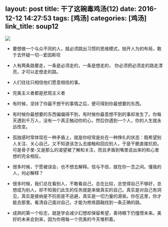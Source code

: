layout: post
title: 干了这碗毒鸡汤(12)
date: 2016-12-12 14:27:53
tags: [鸡汤]
categories: [鸡汤]
link_title: soup12
---
![](http://onxkn9cbz.bkt.clouddn.com/photo02.jpg)

- 要想做一个与众不同的人，就必须跳出习惯的思维模式，抛开人为的布局，敢于去怀疑一切--爱因斯坦
 
- 人有两条路要走，一条是必须走的，一条是想走的，
你必须把必须走的路走漂亮，才可以走想走的路。


- 人们往往只相信他们愿意相信的事。

<!--more-->

- 完美主义者都是悲观主义者


- 有时候，坚持了你最不想干的事情之后，便可得到你最想要的东西。

- 有时候你最想要的东西偏偏得不到，有时候你最意想不到的事却发生了。你每天遇到千万人，没有一个真正触动你的心，然后你遇到一个人，你的人生就永远改变。

- 孤独感时常体现在一种矛盾上，就是你经常是处在一种挣扎的状态：既希望别人关注、关心自己，又不知道该怎么去接触和回应别人，于是干脆直接抗拒。可是骨子里-又是那么的渴望被了解和关注，而且矛盾到嘴里说出来的和心里想的完全相反。

- 很多时候，宁愿被误会，也不想去解释。信与不信，就在你一念之间。懂我的人，何必解释？

- 很多时候，我们总在看别人，不敢看自己，总在比较，总觉得自己不够好，总想成为别人，却不知我们此生的任务就是来做真实的自己。真实是对自己有洞见，真实是接纳是不抗拒是不逃避，真实是一切力量的源泉。你在这里，你才能去那里。看清自己面对自己，才能为修炼圆融找到一条正确的路。

- 成熟的第一个标志，就是学会减少幻想却保留希望，善待眼下仍憧憬未来。美好的未来会到来，因为你用每一个完美的今天堆积着。

